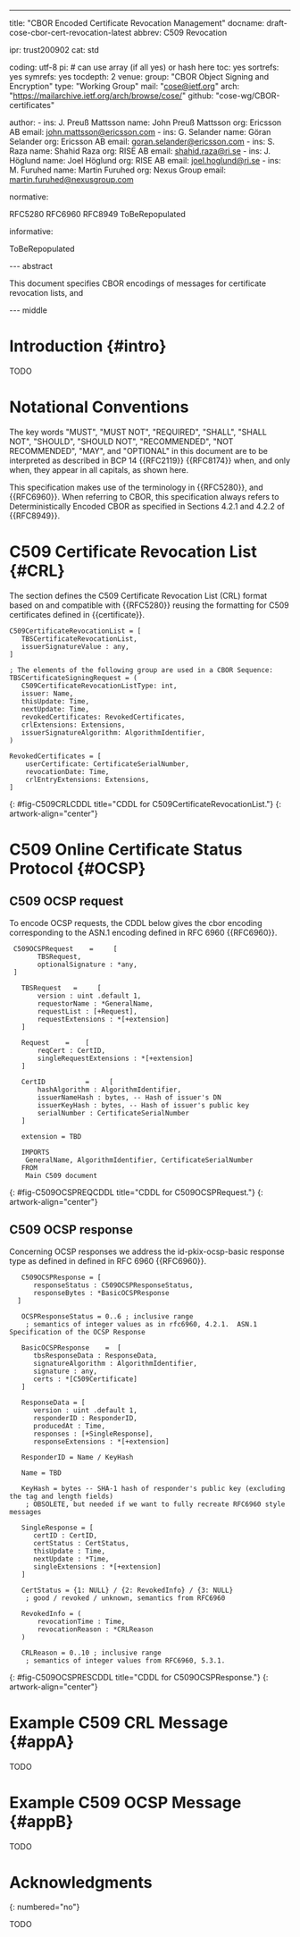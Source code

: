 ---
title: "CBOR Encoded Certificate Revocation Management"
docname: draft-cose-cbor-cert-revocation-latest
abbrev: C509 Revocation

ipr: trust200902
cat: std

coding: utf-8
pi: # can use array (if all yes) or hash here
  toc: yes
  sortrefs: yes
  symrefs: yes
  tocdepth: 2
venue:
  group: "CBOR Object Signing and Encryption"
  type: "Working Group"
  mail: "cose@ietf.org"
  arch: "https://mailarchive.ietf.org/arch/browse/cose/"
  github: "cose-wg/CBOR-certificates"

author:
      -
        ins: J. Preuß Mattsson
        name: John Preuß Mattsson
        org: Ericsson AB
        email: john.mattsson@ericsson.com
      -
        ins: G. Selander
        name: Göran Selander
        org: Ericsson AB
        email: goran.selander@ericsson.com
      -
        ins: S. Raza
        name: Shahid Raza
        org: RISE AB
        email: shahid.raza@ri.se
      -
        ins: J. Höglund
        name: Joel Höglund
        org: RISE AB
        email: joel.hoglund@ri.se
      -
        ins: M. Furuhed
        name: Martin Furuhed
        org: Nexus Group
        email: martin.furuhed@nexusgroup.com


normative:

  RFC5280
  RFC6960
  RFC8949
  ToBeRepopulated

informative:

  ToBeRepopulated

--- abstract

This document specifies CBOR encodings of messages for certificate revocation lists, and 

--- middle

# Introduction {#intro}

TODO

# Notational Conventions

The key words "MUST", "MUST NOT", "REQUIRED", "SHALL", "SHALL NOT", "SHOULD", "SHOULD NOT", "RECOMMENDED", "NOT RECOMMENDED", "MAY", and "OPTIONAL" in this document are to be interpreted as described in BCP 14 {{RFC2119}} {{RFC8174}} when, and only when, they appear in all capitals, as shown here.

This specification makes use of the terminology in {{RFC5280}}, and {{RFC6960}}. When referring to CBOR, this specification always refers to Deterministically Encoded CBOR as specified in Sections 4.2.1 and 4.2.2 of {{RFC8949}}.

# C509 Certificate Revocation List {#CRL}

The section defines the C509 Certificate Revocation List (CRL) format based on and compatible with {{RFC5280}} reusing the formatting for C509 certificates defined in {{certificate}}.

~~~~~~~~~~~ CDDL
C509CertificateRevocationList = [
   TBSCertificateRevocationList,
   issuerSignatureValue : any,
]

; The elements of the following group are used in a CBOR Sequence:
TBSCertificateSigningRequest = (
   C509CertificateRevocationListType: int,
   issuer: Name,
   thisUpdate: Time,
   nextUpdate: Time,
   revokedCertificates: RevokedCertificates,
   crlExtensions: Extensions,
   issuerSignatureAlgorithm: AlgorithmIdentifier,
)

RevokedCertificates = [
    userCertificate: CertificateSerialNumber,
    revocationDate: Time,
    crlEntryExtensions: Extensions,
]
~~~~~~~~~~~
{: #fig-C509CRLCDDL title="CDDL for C509CertificateRevocationList."}
{: artwork-align="center"}

# C509 Online Certificate Status Protocol {#OCSP}

## C509 OCSP request

To encode OCSP requests, the CDDL below gives the cbor encoding corresponding to the ASN.1 encoding defined in RFC 6960 {{RFC6960}}.

~~~~~~~~~~~ CDDL
 C509OCSPRequest    =     [
       TBSRequest,
       optionalSignature : *any, 
 ]

   TBSRequest   =     [
       version : uint .default 1,
       requestorName : *GeneralName,
       requestList : [+Request],
       requestExtensions : *[+extension]
   ]

   Request    =    [
       reqCert : CertID,
       singleRequestExtensions : *[+extension]
   ]

   CertID          =     [
       hashAlgorithm : AlgorithmIdentifier,
       issuerNameHash : bytes, -- Hash of issuer's DN
       issuerKeyHash : bytes, -- Hash of issuer's public key
       serialNumber : CertificateSerialNumber 
   ]

   extension = TBD

   IMPORTS
	GeneralName, AlgorithmIdentifier, CertificateSerialNumber
   FROM	
	Main C509 document
~~~~~~~~~~~
{: #fig-C509OCSPREQCDDL title="CDDL for C509OCSPRequest."}
{: artwork-align="center"}

## C509 OCSP response

Concerning OCSP responses we address the id-pkix-ocsp-basic response type as defined in defined in RFC 6960 {{RFC6960}}.

~~~~~~~~~~~ CDDL
   C509OCSPResponse = [
      responseStatus : C509OCSPResponseStatus,
      responseBytes : *BasicOCSPResponse
  ]

   OCSPResponseStatus = 0..6 ; inclusive range
	; semantics of integer values as in rfc6960, 4.2.1.  ASN.1 Specification of the OCSP Response

   BasicOCSPResponse    =  [
      tbsResponseData : ResponseData,
      signatureAlgorithm : AlgorithmIdentifier,
      signature : any,
      certs : *[C509Certificate]
   ]
   
   ResponseData = [
      version : uint .default 1,
      responderID : ResponderID,
      producedAt : Time,
      responses : [+SingleResponse],
      responseExtensions : *[+extension]

   ResponderID = Name / KeyHash

   Name = TBD

   KeyHash = bytes -- SHA-1 hash of responder's public key (excluding the tag and length fields)
	; OBSOLETE, but needed if we want to fully recreate RFC6960 style messages

   SingleResponse = [
      certID : CertID,
      certStatus : CertStatus,
      thisUpdate : Time,
      nextUpdate : *Time,
      singleExtensions : *[+extension]
   ]

   CertStatus = {1: NULL} / {2: RevokedInfo} / {3: NULL}
	; good / revoked / unknown, semantics from RFC6960 

   RevokedInfo = (
       revocationTime : Time,
       revocationReason : *CRLReason 
   )
   
   CRLReason = 0..10 ; inclusive range
	; semantics of integer values from RFC6960, 5.3.1.
~~~~~~~~~~~
{: #fig-C509OCSPRESCDDL title="CDDL for C509OCSPResponse."}
{: artwork-align="center"}

# Example C509 CRL Message {#appA}
TODO

# Example C509 OCSP Message {#appB}
TODO

# Acknowledgments
{: numbered="no"}

TODO
